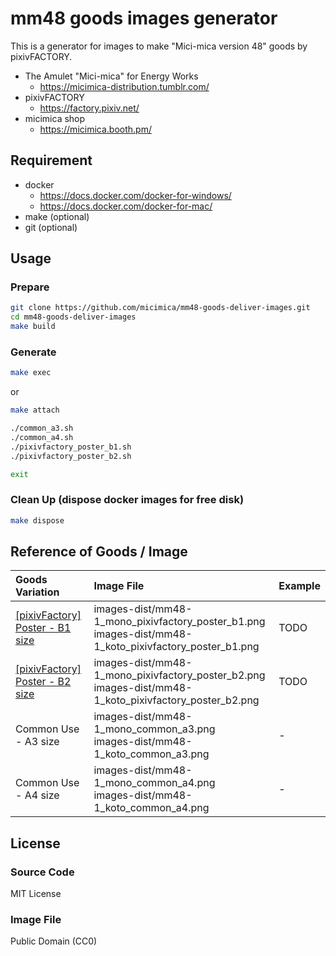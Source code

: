 # mm48 goods images generator

This is a generator for images to make "Mici-mica version 48" goods by pixivFACTORY.

- The Amulet "Mici-mica" for Energy Works
  - https://micimica-distribution.tumblr.com/
- pixivFACTORY
  - https://factory.pixiv.net/
- micimica shop
  - https://micimica.booth.pm/

## Requirement
- docker
  - https://docs.docker.com/docker-for-windows/
  - https://docs.docker.com/docker-for-mac/
- make (optional)
- git (optional)

## Usage

### Prepare

```sh
git clone https://github.com/micimica/mm48-goods-deliver-images.git
cd mm48-goods-deliver-images
make build
```

### Generate

```sh
make exec
```

or

```sh
make attach

./common_a3.sh
./common_a4.sh
./pixivfactory_poster_b1.sh
./pixivfactory_poster_b2.sh

exit
```

### Clean Up (dispose docker images for free disk)

```sh
make dispose
```

## Reference of Goods / Image
| Goods Variation | Image File | Example |
|:---|:---|:---|
| [[pixivFactory] Poster - B1 size](https://factory.pixiv.net/products/fast_poster) | images-dist/mm48-1_mono_pixivfactory_poster_b1.png<br>images-dist/mm48-1_koto_pixivfactory_poster_b1.png | TODO |
| [[pixivFactory] Poster - B2 size](https://factory.pixiv.net/products/fast_poster) | images-dist/mm48-1_mono_pixivfactory_poster_b2.png<br>images-dist/mm48-1_koto_pixivfactory_poster_b2.png | TODO |
| Common Use - A3 size | images-dist/mm48-1_mono_common_a3.png<br>images-dist/mm48-1_koto_common_a3.png | - |
| Common Use - A4 size | images-dist/mm48-1_mono_common_a4.png<br>images-dist/mm48-1_koto_common_a4.png | - |

## License

### Source Code
MIT License

### Image File
Public Domain (CC0)
